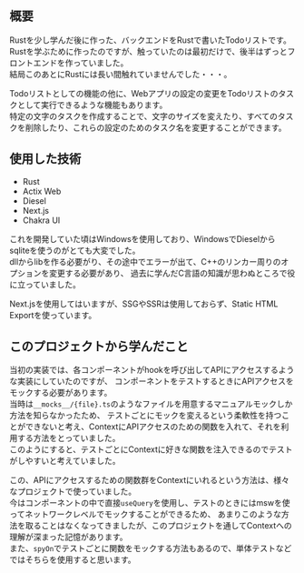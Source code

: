 ## 概要

Rustを少し学んだ後に作った、バックエンドをRustで書いたTodoリストです。  
Rustを学ぶために作ったのですが、触っていたのは最初だけで、後半はずっとフロントエンドを作っていました。  
結局このあとにRustには長い間触れていませんでした・・・。

Todoリストとしての機能の他に、Webアプリの設定の変更をTodoリストのタスクとして実行できるような機能もあります。  
特定の文字のタスクを作成することで、文字のサイズを変えたり、すべてのタスクを削除したり、これらの設定のためのタスク名を変更することができます。  

## 使用した技術

- Rust
- Actix Web
- Diesel
- Next.js
- Chakra UI

これを開発していた頃はWindowsを使用しており、WindowsでDieselからsqliteを使うのがとても大変でした。  
dllからlibを作る必要がり、その途中でエラーが出て、C++のリンカー周りのオプションを変更する必要があり、
過去に学んだC言語の知識が思わぬところで役に立っていました。  

Next.jsを使用してはいますが、SSGやSSRは使用しておらず、Static HTML Exportを使っています。  

## このプロジェクトから学んだこと

当初の実装では、各コンポーネントがhookを呼び出してAPIにアクセスするような実装にしていたのですが、
コンポーネントをテストするときにAPIアクセスをモックする必要があります。  
当時は`__mocks__/{file}.ts`のようなファイルを用意するマニュアルモックしか方法を知らなかったため、
テストごとにモックを変えるという柔軟性を持つことができないと考え、ContextにAPIアクセスのための関数を入れて、それを利用する方法をとっていました。  
このようにすると、テストごとにContextに好きな関数を注入できるのでテストがしやすいと考えていました。  

この、APIにアクセスするための関数群をContextにいれるという方法は、様々なプロジェクトで使っていました。  
今はコンポーネントの中で直接`useQuery`を使用し、テストのときにはmswを使ってネットワークレベルでモックすることができるため、
あまりこのような方法を取ることはなくなってきましたが、このプロジェクトを通してContextへの理解が深まった記憶があります。  
また、`spyOn`でテストごとに関数をモックする方法もあるので、単体テストなどではそちらを使用すると思います。
